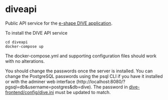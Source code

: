 # diveapi
Public API service for the  [e-shape DIVE application](https://dive.eofrom.space/).

To install the DIVE API service 
```
cd diveapi
docker-compose up
```
The docker-compose.yml and supporting configuration files should work with no alterations. 

You should change the passwords once the server is installed. You can change the PostgreSQL passwords using the psql CLI if you have it installed or with the adminer web interface (http://localhost:8080/?pgsql=db&username=postgres&db=dive). The password in [dive-frontend/config/dive.ini](https://github.com/pmlrsg/diveapi/blob/992bfb9bc8e4db4818a9d81059e30bec0ee49a1c/dive-frontend/config/dive.ini) must be updated to match.
